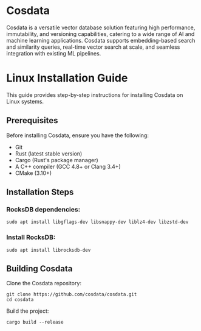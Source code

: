 # Cosdata

Cosdata is a versatile vector database solution featuring high performance, immutability, and versioning capabilities, catering to a wide range of AI and machine learning applications. Cosdata supports embedding-based search and similarity queries, real-time vector search at scale, and seamless integration with existing ML pipelines.

# Linux Installation Guide

This guide provides step-by-step instructions for installing Cosdata on Linux systems.

## Prerequisites


Before installing Cosdata, ensure you have the following:

- Git
- Rust (latest stable version)
- Cargo (Rust's package manager)
- A C++ compiler (GCC 4.8+ or Clang 3.4+)
- CMake (3.10+)

## Installation Steps

### RocksDB dependencies:

```
sudo apt install libgflags-dev libsnappy-dev liblz4-dev libzstd-dev
```

### Install RocksDB:

```
sudo apt install librocksdb-dev
```

## Building Cosdata

Clone the Cosdata repository:
``` 
git clone https://github.com/cosdata/cosdata.git
cd cosdata
```

Build the project:
```
cargo build --release
```
